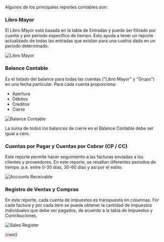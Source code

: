 Algunos de los principales reportes contables son:

### Libro Mayor

El Libro Mayor está basada en la tabla de Entradas y puede ser filtrado por
cuenta y por periodo específico de tiempo. Esto ayuda a tener un reporte
actualizado de todas las entradas que existan para una cuetna dada en un 
periodo determinado.

<img alt="Libro Mayor" class="screenshot"
    src="{{docs_base_url}}/assets/img/accounts/general-ledger.png">

### Balance Contable

Es el listado del balance para todas las cuentas ("Libro Mayor" y "Grupo")
en una fecha particular. Para cada cuenta proporciona:

  * Apertura
  * Débitos
  * Creditos
  * Cierre

<img alt="Balance Contable" class="screenshot" src="{{docs_base_url}}/assets/img/accounts/trial-balance.png">

La suma de todos los balances de cierre en el Balance Contable debe ser igual a cero.

### Cuentas por Pagar y Cuentas por Cobrar (CP / CC)

Este reporte permite hacer seguimiento a las facturas enviadas a los clientes y proveedores. En este 
reporte, se resaltan diferentes periodos de tiempo. p.e. entre 0-30 días, 30-60 días y así por el estilo.

<img alt="Accounts Receivable" class="screenshot" src="{{docs_base_url}}/assets/img/accounts/accounts-receivable.png">

### Registro de Ventas y Compras

En este reporte, cada cuenta de impuestos es transpuesta en columnas. For cada factura y por cada item
se puede obtener la cantidad de impuestos individuales que debe ser pagados, de acuerdo a la
tabla de Impuestos y Contribuciones,

<img alt="Sales Register" class="screenshot" src="{{docs_base_url}}/assets/img/accounts/sales-register.png">

{next}

